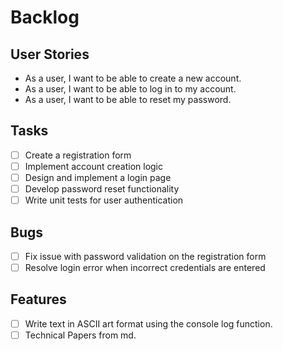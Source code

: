 # Backlog

## User Stories

- As a user, I want to be able to create a new account.
- As a user, I want to be able to log in to my account.
- As a user, I want to be able to reset my password.

## Tasks
- [ ] Create a registration form
- [ ] Implement account creation logic
- [ ] Design and implement a login page
- [ ] Develop password reset functionality
- [ ] Write unit tests for user authentication

## Bugs

- [ ] Fix issue with password validation on the registration form
- [ ] Resolve login error when incorrect credentials are entered

## Features

- [ ] Write text in ASCII art format using the console log function.
- [ ] Technical Papers from md.